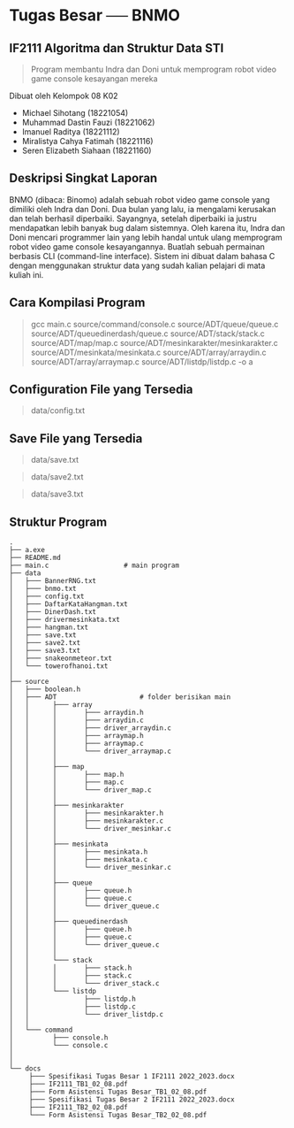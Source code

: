 # Tugas Besar ── BNMO
## IF2111 Algoritma dan Struktur Data STI

> Program membantu Indra dan Doni untuk memprogram 
> robot video game console kesayangan mereka

Dibuat oleh Kelompok 08 K02

- Michael Sihotang (18221054)
- Muhammad Dastin Fauzi (18221062)
- Imanuel Raditya (18221112)
- Miralistya Cahya Fatimah (18221116)
- Seren Elizabeth Siahaan (18221160)

## Deskripsi Singkat Laporan
BNMO (dibaca: Binomo) adalah sebuah robot video game console yang dimiliki oleh Indra dan Doni. Dua bulan yang lalu, ia mengalami kerusakan dan telah berhasil diperbaiki. Sayangnya, setelah diperbaiki ia justru mendapatkan lebih banyak bug dalam sistemnya. Oleh karena itu, Indra dan Doni mencari programmer lain yang lebih handal untuk ulang memprogram robot video game console kesayangannya. Buatlah sebuah permainan berbasis CLI (command-line interface). Sistem ini dibuat dalam bahasa C dengan menggunakan struktur data yang sudah kalian pelajari di mata kuliah ini. 

## Cara Kompilasi Program
> gcc main.c source/command/console.c source/ADT/queue/queue.c source/ADT/queuedinerdash/queue.c source/ADT/stack/stack.c source/ADT/map/map.c source/ADT/mesinkarakter/mesinkarakter.c source/ADT/mesinkata/mesinkata.c source/ADT/array/arraydin.c source/ADT/array/arraymap.c source/ADT/listdp/listdp.c -o a

## Configuration File yang Tersedia
> data/config.txt

## Save File yang Tersedia
> data/save.txt

> data/save2.txt

> data/save3.txt

## Struktur Program
```
.
├── a.exe
├── README.md
├── main.c				     # main program
├── data
│   ├─── BannerRNG.txt 			    
│   ├─── bnmo.txt 			     
│   ├─── config.txt		
│   ├─── DaftarKataHangman.txt	
│   ├─── DinerDash.txt
│   ├─── drivermesinkata.txt		     
│   ├─── hangman.txt		
│   ├─── save.txt			     
│   ├─── save2.txt			     
│   ├─── save3.txt		     
│   ├─── snakeonmeteor.txt			     
│   └─── towerofhanoi.txt	                          
│ 
├── source
│   ├─── boolean.h
│   ├─── ADT				     # folder berisikan main
│   │      ├─── array
│   │      │       ├─── arraydin.h
│   │      │       ├─── arraydin.c
│   │      │       ├─── driver_arraydin.c
│   │      │       ├─── arraymap.h
│   │      │       ├─── arraymap.c
│   │      │       └─── driver_arraymap.c
│   │      │
│   │      ├─── map
│   │      │       ├─── map.h
│   │      │       ├─── map.c
│   │      │       └─── driver_map.c
│   │      │
│   │      ├─── mesinkarakter
│   │      │       ├─── mesinkarakter.h
│   │      │       ├─── mesinkarakter.c
│   │      │       └─── driver_mesinkar.c
│   │      │
│   │      ├─── mesinkata
│   │      │       ├─── mesinkata.h
│   │      │       ├─── mesinkata.c
│   │      │       └─── driver_mesinkar.c
│   │      │
│   │      ├─── queue
│   │      │       ├─── queue.h
│   │      │       ├─── queue.c
│   │      │       └─── driver_queue.c
│   │      │
│   │      ├─── queuedinerdash
│   │      │       ├─── queue.h
│   │      │       ├─── queue.c
│   │      │       └─── driver_queue.c
│   │      │
│   │      └─── stack
│   │      │       ├─── stack.h
│   │      │       ├─── stack.c
│   │      │       └─── driver_stack.c
│   │      └─── listdp
│   │              ├─── listdp.h
│   │              ├─── listdp.c
│   │              └─── driver_listdp.c
│   │
│   └─── command
│          ├─── console.h
│          └─── console.c
│
│
└── docs 
     ├─── Spesifikasi Tugas Besar 1 IF2111 2022_2023.docx
     ├─── IF2111_TB1_02_08.pdf
     ├─── Form Asistensi Tugas Besar_TB1_02_08.pdf
     ├─── Spesifikasi Tugas Besar 2 IF2111 2022_2023.docx
     ├─── IF2111_TB2_02_08.pdf
     └─── Form Asistensi Tugas Besar_TB2_02_08.pdf
 ```
